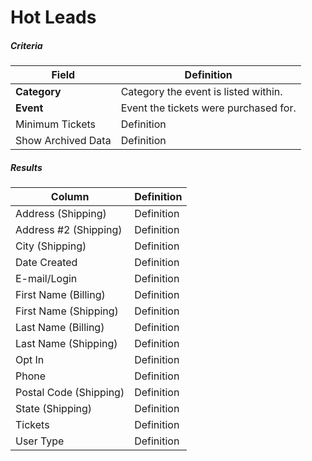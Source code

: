# Hot Leads

##### Criteria

| **Field** | **Definition** |
| --- | --- |
| **Category** | Category the event is listed within. |
| **Event** | Event the tickets were purchased for. |
| Minimum Tickets | Definition |
| Show Archived Data | Definition |

##### Results

| **Column** | **Definition** |
| --- | --- |
| Address (Shipping) | Definition |
| Address #2 (Shipping) | Definition |
| City (Shipping) | Definition |
| Date Created | Definition |
| E-mail/Login | Definition |
| First Name (Billing) | Definition |
| First Name (Shipping) | Definition |
| Last Name (Billing) | Definition |
| Last Name (Shipping) | Definition |
| Opt In | Definition |
| Phone | Definition |
| Postal Code (Shipping) | Definition |
| State (Shipping) | Definition |
| Tickets | Definition |
| User Type | Definition |